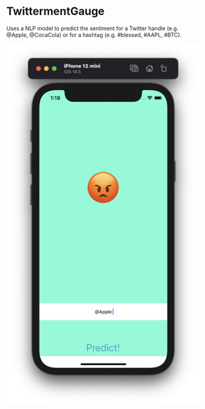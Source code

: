 # TwittermentGauge

Uses a NLP model to predict the sentiment for a Twitter handle (e.g. @Apple,
@CocaCola) or for a hashtag (e.g. #blessed, #AAPL, #BTC). 

![Alt text](_imgs/preview.png "A Preview.")

